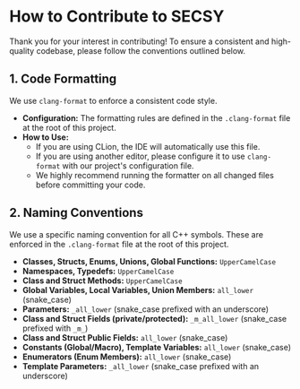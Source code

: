 # How to Contribute to SECSY

Thank you for your interest in contributing! To ensure a consistent and high-quality codebase, please follow the
conventions outlined below.

## 1. Code Formatting

We use `clang-format` to enforce a consistent code style.

- **Configuration:** The formatting rules are defined in the `.clang-format` file at the root of this project.
- **How to Use:**
    - If you are using CLion, the IDE will automatically use this file.
    - If you are using another editor, please configure it to use `clang-format` with our project's configuration file.
    - We highly recommend running the formatter on all changed files before committing your code.

## 2. Naming Conventions

We use a specific naming convention for all C++ symbols. These are enforced in the `.clang-format` file at the root of
this project.

- **Classes, Structs, Enums, Unions, Global Functions:** `UpperCamelCase`
- **Namespaces, Typedefs:** `UpperCamelCase`
- **Class and Struct Methods:** `UpperCamelCase`
- **Global Variables, Local Variables, Union Members:** `all_lower` (snake_case)
- **Parameters:** `_all_lower` (snake_case prefixed with an underscore)
- **Class and Struct Fields (private/protected):** `_m_all_lower` (snake_case prefixed with `_m_`)
- **Class and Struct Public Fields:** `all_lower` (snake_case)
- **Constants (Global/Macro), Template Variables:** `all_lower` (snake_case)
- **Enumerators (Enum Members):** `all_lower` (snake_case)
- **Template Parameters:** `_all_lower` (snake_case prefixed with an underscore)